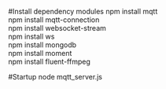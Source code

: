 #Install dependency modules
npm install mqtt<br>
npm install mqtt-connection<br>
npm install websocket-stream<br>
npm install ws<br>
npm install mongodb<br>
npm install moment<br>
npm install fluent-ffmpeg

#Startup
node mqtt_server.js

